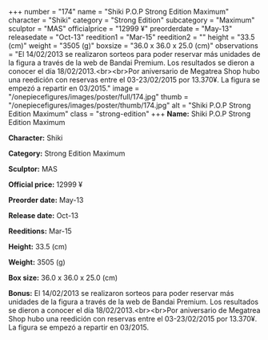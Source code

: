 +++
number = "174"
name = "Shiki P.O.P Strong Edition Maximum"
character = "Shiki"
category = "Strong Edition"
subcategory = "Maximum"
sculptor = "MAS"
officialprice = "12999 ¥"
preorderdate = "May-13"
releasedate = "Oct-13"
reedition1 = "Mar-15"
reedition2 = ""
height = "33.5 (cm)"
weight = "3505 (g)"
boxsize = "36.0 x 36.0 x 25.0 (cm)"
observations = "El 14/02/2013 se realizaron sorteos para poder reservar más unidades de la figura a través de la web de Bandai Premium. Los resultados se dieron a conocer el día 18/02/2013.&lt;br&gt;&lt;br&gt;Por aniversario de Megatrea Shop hubo una reedición con reservas entre el 03-23/02/2015 por 13.370¥. La figura se empezó a repartir en 03/2015."
image = "/onepiecefigures/images/poster/full/174.jpg"
thumb = "/onepiecefigures/images/poster/thumb/174.jpg"
alt = "Shiki P.O.P Strong Edition Maximum"
class = "strong-edition"
+++
**Name:** Shiki P.O.P Strong Edition Maximum

**Character:** Shiki

**Category:** Strong Edition  Maximum 

**Sculptor:** MAS

**Official price:** 12999 ¥

**Preorder date:** May-13

**Release date:** Oct-13

**Reeditions:** Mar-15

**Height:** 33.5 (cm)

**Weight:** 3505 (g)

**Box size:** 36.0 x 36.0 x 25.0 (cm)

**Bonus:** El 14/02/2013 se realizaron sorteos para poder reservar más unidades de la figura a través de la web de Bandai Premium. Los resultados se dieron a conocer el día 18/02/2013.&lt;br&gt;&lt;br&gt;Por aniversario de Megatrea Shop hubo una reedición con reservas entre el 03-23/02/2015 por 13.370¥. La figura se empezó a repartir en 03/2015.